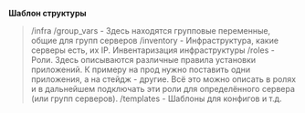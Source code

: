**Шаблон структуры**

> /infra
    /group_vars - Здесь находятся групповые переменные, общие для групп серверов
    /inventory - Инфраструктура, какие серверы есть, их IP. Инвентаризация инфраструктуры
    /roles - Роли. Здесь описываются различные правила установки приложений. 
    К примеру на прод нужно поставить одни приложения, а на стейдж - другие. Всё это можно описать в ролях и в дальнейшем подключать эти роли для определённого сервера (или групп серверов).
    /templates - Шаблоны для конфигов и т.д.

